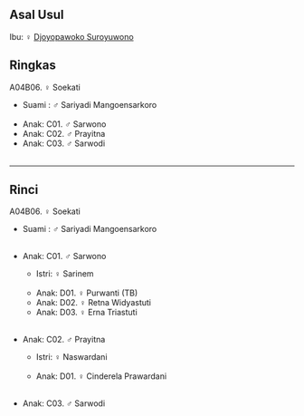 ## Asal Usul

Ibu: ♀ [Djoyopawoko Suroyuwono][up] 

## Ringkas

A04B06. ♀ Soekati
	<br/>

*	Suami : ♂ Sariyadi Mangoensarkoro
	<br/><br/>
*	Anak: C01. ♂ Sarwono
*	Anak: C02. ♂ Prayitna
*	Anak: C03. ♂ Sarwodi
	<br/><br/>

-- -- --

## Rinci

A04B06. ♀ Soekati
	<br/>

*	Suami : ♂ Sariyadi Mangoensarkoro
	<br/><br/>

*	Anak: C01. ♂ Sarwono
	*	Istri: ♀ Sarinem
	<br/><br/>
	*	Anak: D01. ♀ Purwanti (TB)
	*	Anak: D02. ♀ Retna Widyastuti
	*	Anak: D03. ♀ Erna Triastuti
	<br/><br/>

*	Anak: C02. ♂ Prayitna
	*	Istri: ♀ Naswardani
	<br/><br/>
	*	Anak: D01. ♀ Cinderela Prawardani
	<br/><br/>

*	Anak: C03. ♂ Sarwodi
	<br/><br/>

[up]: https://github.com/epsi-rns/gitodipuro/blob/master/tree/A04.md
